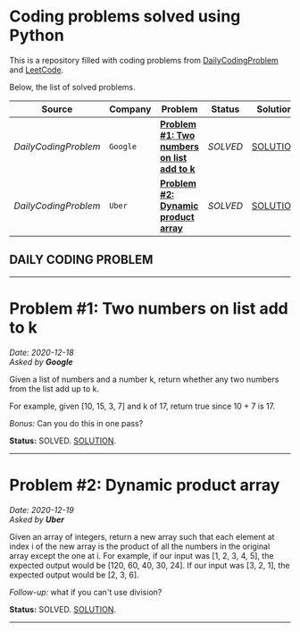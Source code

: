 # Coding problems solved using Python

This is a repository filled with coding problems from [DailyCodingProblem](https://www.dailycodingproblem.com/) and [LeetCode](https://leetcode.com/).

Below, the list of solved problems.

| Source               | Company  | Problem                                                                                   | Status   | Solution                                              |
| -------------------- | -------- | ----------------------------------------------------------------------------------------- | -------- | ----------------------------------------------------- |
| _DailyCodingProblem_ | `Google` | [**Problem #1: Two numbers on list add to k**](#Problem-#1:-Two-numbers-on-list-add-to-k) | _SOLVED_ | [SOLUTION](DailyCodingProblem/2020-12-18-solution.py) |
| _DailyCodingProblem_ | `Uber`   | [**Problem #2: Dynamic product array**](#Problem-#2:-Dynamic-product-array)               | _SOLVED_ | [SOLUTION](DailyCodingProblem/2020-12-19-solution.py) |

## DAILY CODING PROBLEM

---

# Problem #1: Two numbers on list add to k

_Date: 2020-12-18_<br/>
_Asked by **Google**_

Given a list of numbers and a number k, return whether any two numbers from the list add up to k.

For example, given [10, 15, 3, 7] and k of 17, return true since 10 + 7 is 17.

_Bonus:_ Can you do this in one pass?

**Status:** SOLVED.
[SOLUTION](DailyCodingProblem/2020-12-18-solution.py).

---

# Problem #2: Dynamic product array

_Date: 2020-12-19_<br/>
_Asked by **Uber**_

Given an array of integers, return a new array such that each element at index i of the new array is the product of all the numbers in the original array except the one at i.
For example, if our input was [1, 2, 3, 4, 5], the expected output would be [120, 60, 40, 30, 24]. If our input was [3, 2, 1], the expected output would be [2, 3, 6].

_Follow-up:_ what if you can't use division?

**Status:** SOLVED.
[SOLUTION](DailyCodingProblem/2020-12-19-solution.py).

---
